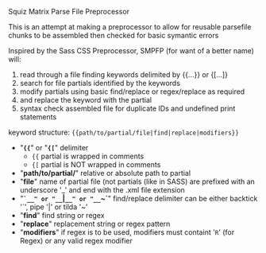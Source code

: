 Squiz Matrix Parse File Preprocessor

This is an attempt at making a preprocessor to allow for reusable parsefile chunks to be assembled then checked for basic symantic errors

Inspired by the Sass CSS Preprocessor, SMPFP (for want of a better name) will:

1.	read through a file finding keywords delimited by {{...}} or {[...]}
2.	search for file partials identified by the keywords
3.	modify partials using basic find/replace or regex/replace as required
4.	and replace the keyword with the partial
5.	syntax check assembled file for duplicate IDs and undefined print statements

keyword structure: `{{path/to/partial/file|find|replace|modifiers}}`

*	"__`{{`__" or "__`{[`__"  delimiter
	*	`{{` partial is wrapped in comments
	*	`{[` partial is NOT wrapped in comments
*	"__path/to/partial/__" relative or absolute path to partial
*	"__file__" name of partial file (not partials (like in SASS) are prefixed with an underscore '_' and end with the .xml file extension
*	"__<code>&#96;</code>`__" or "__`|`__" or "__`~`__" find/replace delimiter can be either backtick '&#96;', pipe '|' or tilda '~'
*	"__find__"  find string or regex
*	"__replace__" replacement string or regex pattern
*	"__modifiers__" if regex is to be used, modifiers must containt '`R`' (for Regex) or any valid regex modifier